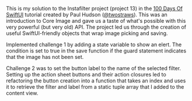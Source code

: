 This is my solution to the Instafilter project (project 13) in the [100 Days Of SwiftUI](https://www.hackingwithswift.com/100/swiftui/) tutorial created by Paul Hudson ([@twostraws](https://github.com/twostraws)). This was an introduction to Core Image and gave us a taste of what's possible with this very powerful (but very old) API. The project led us through the creation of useful SwiftUI-friendly objects that wrap image picking and saving.

Implemented challenge 1 by adding a state variable to show an elert. The condition is set to true in the save function if the guard statement indicates that the image has not been set.

Challenge 2 was to set the button label to the name of the selected filter. Setting up the action sheet buttons and their action closures led to refactoring the button creation into a function that takes an index and uses it to retrieve the filter and label from a static tuple array that I added to the content view.
